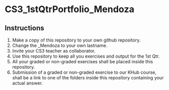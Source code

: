 # CS3_1stQtrPortfolio_Mendoza

## Instructions
1. Make a copy of this repository to your own github repository.
2. Change the _Mendoza to your own lastname.
3. Invite your CS3 teacher as collaborator.
4. Use this repository to keep all you exercises and output for the 1st Qtr.
5. All your graded or non-graded exercises shall be placed inside this repository.
6. Submission of a graded or non-graded exercise to our KHub course, shall be a link to one of the folders inside this repository containing your actual answer.
   
